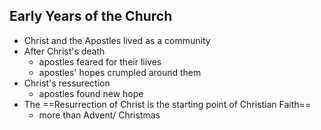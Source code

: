 ## Early Years of the Church
- Christ and the Apostles lived as a community
- After Christ's death
	- apostles feared for their liives
	- apostles' hopes crumpled around them
- Christ's ressurection
	- apostles found new hope
- The ==Resurrection of Christ is the starting point of Christian Faith==
	- more than Advent/ Christmas

